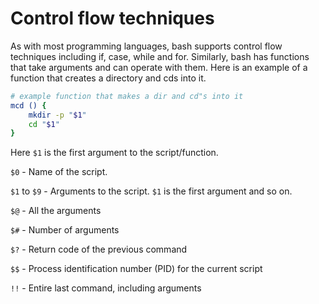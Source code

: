 
# Control flow techniques 

As with most programming languages, bash supports control flow techniques including if, case, while and for. Similarly, bash has functions that take arguments and can operate with them. Here is an example of a function that creates a directory and cds into it.

```bash
# example function that makes a dir and cd"s into it 
mcd () {
    mkdir -p "$1"
    cd "$1"
}
```

Here `$1` is the first argument to the script/function. 

`$0` - Name of the script. 

`$1` to `$9` - Arguments to the script. `$1` is the first argument and so on.

`$@` - All the arguments

`$#` - Number of arguments

`$?` - Return code of the previous command

`$$` - Process identification number (PID) for the current script

`!!` - Entire last command, including arguments

